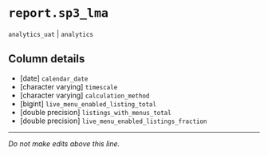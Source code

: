 # `report.sp3_lma`
`analytics_uat` | `analytics`

## Column details
* [date]      `calendar_date`
* [character varying] `timescale`
* [character varying] `calculation_method`
* [bigint]    `live_menu_enabled_listing_total`
* [double precision] `listings_with_menus_total`
* [double precision] `live_menu_enabled_listings_fraction`

-------------------------------------------------------------------------------
*Do not make edits above this line.*
